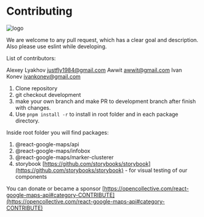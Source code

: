 # Contributing

![logo](https://raw.githubusercontent.com/JustFly1984/react-google-maps-api/master/logo.png)

We are welcome to any pull request, which has a clear goal and description. Also please use eslint while developing.

List of contributors:

Alexey Lyakhov <justfly1984@gmail.com>
Awwit <awwit@gmail.com>
Ivan Konev <ivankonev@gmail.com>

1. Clone repository
2. git checkout development
3. make your own branch and make PR to development branch after finish with changes.
4. Use `pnpm install -r` to install in root folder and in each package directory.

Inside root folder you will find packages:

1. @react-google-maps/api
2. @react-google-maps/infobox
3. @react-google-maps/marker-clusterer
4. storybook [https://github.com/storybooks/storybook](https://github.com/storybooks/storybook) - for visual testing of our components

You can donate or became a sponsor [https://opencollective.com/react-google-maps-api#category-CONTRIBUTE](https://opencollective.com/react-google-maps-api#category-CONTRIBUTE)
